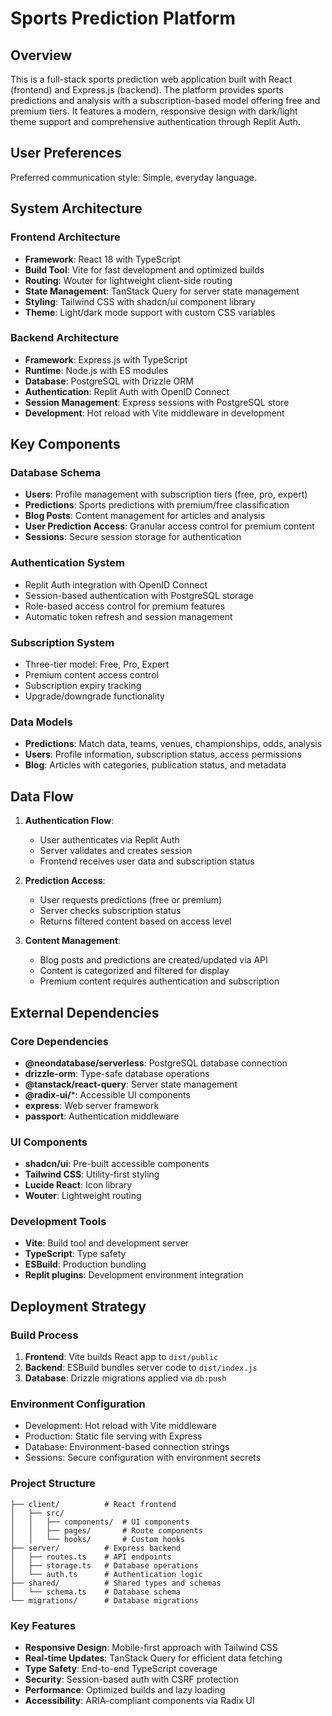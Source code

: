 # Sports Prediction Platform

## Overview

This is a full-stack sports prediction web application built with React (frontend) and Express.js (backend). The platform provides sports predictions and analysis with a subscription-based model offering free and premium tiers. It features a modern, responsive design with dark/light theme support and comprehensive authentication through Replit Auth.

## User Preferences

Preferred communication style: Simple, everyday language.

## System Architecture

### Frontend Architecture
- **Framework**: React 18 with TypeScript
- **Build Tool**: Vite for fast development and optimized builds
- **Routing**: Wouter for lightweight client-side routing
- **State Management**: TanStack Query for server state management
- **Styling**: Tailwind CSS with shadcn/ui component library
- **Theme**: Light/dark mode support with custom CSS variables

### Backend Architecture
- **Framework**: Express.js with TypeScript
- **Runtime**: Node.js with ES modules
- **Database**: PostgreSQL with Drizzle ORM
- **Authentication**: Replit Auth with OpenID Connect
- **Session Management**: Express sessions with PostgreSQL store
- **Development**: Hot reload with Vite middleware in development

## Key Components

### Database Schema
- **Users**: Profile management with subscription tiers (free, pro, expert)
- **Predictions**: Sports predictions with premium/free classification
- **Blog Posts**: Content management for articles and analysis
- **User Prediction Access**: Granular access control for premium content
- **Sessions**: Secure session storage for authentication

### Authentication System
- Replit Auth integration with OpenID Connect
- Session-based authentication with PostgreSQL storage
- Role-based access control for premium features
- Automatic token refresh and session management

### Subscription System
- Three-tier model: Free, Pro, Expert
- Premium content access control
- Subscription expiry tracking
- Upgrade/downgrade functionality

### Data Models
- **Predictions**: Match data, teams, venues, championships, odds, analysis
- **Users**: Profile information, subscription status, access permissions
- **Blog**: Articles with categories, publication status, and metadata

## Data Flow

1. **Authentication Flow**:
   - User authenticates via Replit Auth
   - Server validates and creates session
   - Frontend receives user data and subscription status

2. **Prediction Access**:
   - User requests predictions (free or premium)
   - Server checks subscription status
   - Returns filtered content based on access level

3. **Content Management**:
   - Blog posts and predictions are created/updated via API
   - Content is categorized and filtered for display
   - Premium content requires authentication and subscription

## External Dependencies

### Core Dependencies
- **@neondatabase/serverless**: PostgreSQL database connection
- **drizzle-orm**: Type-safe database operations
- **@tanstack/react-query**: Server state management
- **@radix-ui/***: Accessible UI components
- **express**: Web server framework
- **passport**: Authentication middleware

### UI Components
- **shadcn/ui**: Pre-built accessible components
- **Tailwind CSS**: Utility-first styling
- **Lucide React**: Icon library
- **Wouter**: Lightweight routing

### Development Tools
- **Vite**: Build tool and development server
- **TypeScript**: Type safety
- **ESBuild**: Production bundling
- **Replit plugins**: Development environment integration

## Deployment Strategy

### Build Process
1. **Frontend**: Vite builds React app to `dist/public`
2. **Backend**: ESBuild bundles server code to `dist/index.js`
3. **Database**: Drizzle migrations applied via `db:push`

### Environment Configuration
- Development: Hot reload with Vite middleware
- Production: Static file serving with Express
- Database: Environment-based connection strings
- Sessions: Secure configuration with environment secrets

### Project Structure
```
├── client/          # React frontend
│   ├── src/
│   │   ├── components/  # UI components
│   │   ├── pages/       # Route components
│   │   └── hooks/       # Custom hooks
├── server/          # Express backend
│   ├── routes.ts    # API endpoints
│   ├── storage.ts   # Database operations
│   └── auth.ts      # Authentication logic
├── shared/          # Shared types and schemas
│   └── schema.ts    # Database schema
└── migrations/      # Database migrations
```

### Key Features
- **Responsive Design**: Mobile-first approach with Tailwind CSS
- **Real-time Updates**: TanStack Query for efficient data fetching
- **Type Safety**: End-to-end TypeScript coverage
- **Security**: Session-based auth with CSRF protection
- **Performance**: Optimized builds and lazy loading
- **Accessibility**: ARIA-compliant components via Radix UI